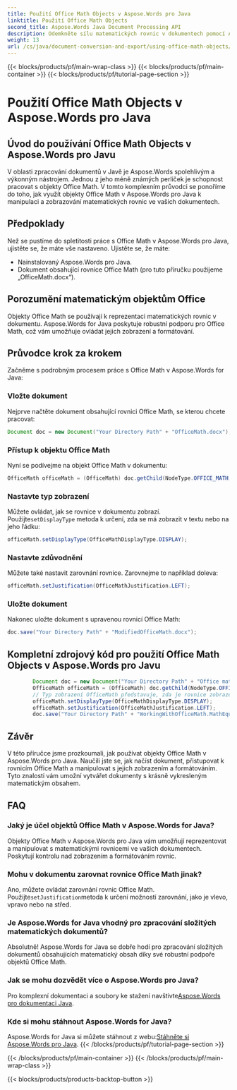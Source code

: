 ```yaml
---
title: Použití Office Math Objects v Aspose.Words pro Java
linktitle: Použití Office Math Objects
second_title: Aspose.Words Java Document Processing API
description: Odemkněte sílu matematických rovnic v dokumentech pomocí Aspose.Words for Java. Naučte se bez námahy manipulovat a zobrazovat objekty Office Math.
weight: 13
url: /cs/java/document-conversion-and-export/using-office-math-objects/
---
```


{{< blocks/products/pf/main-wrap-class >}}
{{< blocks/products/pf/main-container >}}
{{< blocks/products/pf/tutorial-page-section >}}

# Použití Office Math Objects v Aspose.Words pro Java


## Úvod do používání Office Math Objects v Aspose.Words pro Javu

V oblasti zpracování dokumentů v Javě je Aspose.Words spolehlivým a výkonným nástrojem. Jednou z jeho méně známých perliček je schopnost pracovat s objekty Office Math. V tomto komplexním průvodci se ponoříme do toho, jak využít objekty Office Math v Aspose.Words pro Java k manipulaci a zobrazování matematických rovnic ve vašich dokumentech. 

## Předpoklady

Než se pustíme do spletitosti práce s Office Math v Aspose.Words pro Java, ujistěte se, že máte vše nastaveno. Ujistěte se, že máte:

- Nainstalovaný Aspose.Words pro Java.
- Dokument obsahující rovnice Office Math (pro tuto příručku použijeme „OfficeMath.docx“).

## Porozumění matematickým objektům Office

Objekty Office Math se používají k reprezentaci matematických rovnic v dokumentu. Aspose.Words for Java poskytuje robustní podporu pro Office Math, což vám umožňuje ovládat jejich zobrazení a formátování. 

## Průvodce krok za krokem

Začněme s podrobným procesem práce s Office Math v Aspose.Words for Java:

### Vložte dokument

Nejprve načtěte dokument obsahující rovnici Office Math, se kterou chcete pracovat:

```java
Document doc = new Document("Your Directory Path" + "OfficeMath.docx");
```

### Přístup k objektu Office Math

Nyní se podívejme na objekt Office Math v dokumentu:

```java
OfficeMath officeMath = (OfficeMath) doc.getChild(NodeType.OFFICE_MATH, 0, true);
```

### Nastavte typ zobrazení

 Můžete ovládat, jak se rovnice v dokumentu zobrazí. Použijte`setDisplayType` metoda k určení, zda se má zobrazit v textu nebo na jeho řádku:

```java
officeMath.setDisplayType(OfficeMathDisplayType.DISPLAY);
```

### Nastavte zdůvodnění

Můžete také nastavit zarovnání rovnice. Zarovnejme to například doleva:

```java
officeMath.setJustification(OfficeMathJustification.LEFT);
```

### Uložte dokument

Nakonec uložte dokument s upravenou rovnicí Office Math:

```java
doc.save("Your Directory Path" + "ModifiedOfficeMath.docx");
```

## Kompletní zdrojový kód pro použití Office Math Objects v Aspose.Words pro Javu

```java
        Document doc = new Document("Your Directory Path" + "Office math.docx");
        OfficeMath officeMath = (OfficeMath) doc.getChild(NodeType.OFFICE_MATH, 0, true);
        // Typ zobrazení OfficeMath představuje, zda je rovnice zobrazena v textu nebo na jejím řádku.
        officeMath.setDisplayType(OfficeMathDisplayType.DISPLAY);
        officeMath.setJustification(OfficeMathJustification.LEFT);
        doc.save("Your Directory Path" + "WorkingWithOfficeMath.MathEquations.docx");
```

## Závěr

V této příručce jsme prozkoumali, jak používat objekty Office Math v Aspose.Words pro Java. Naučili jste se, jak načíst dokument, přistupovat k rovnicím Office Math a manipulovat s jejich zobrazením a formátováním. Tyto znalosti vám umožní vytvářet dokumenty s krásně vykresleným matematickým obsahem.

## FAQ

### Jaký je účel objektů Office Math v Aspose.Words for Java?

Objekty Office Math v Aspose.Words pro Java vám umožňují reprezentovat a manipulovat s matematickými rovnicemi ve vašich dokumentech. Poskytují kontrolu nad zobrazením a formátováním rovnic.

### Mohu v dokumentu zarovnat rovnice Office Math jinak?

 Ano, můžete ovládat zarovnání rovnic Office Math. Použijte`setJustification`metoda k určení možností zarovnání, jako je vlevo, vpravo nebo na střed.

### Je Aspose.Words for Java vhodný pro zpracování složitých matematických dokumentů?

Absolutně! Aspose.Words for Java se dobře hodí pro zpracování složitých dokumentů obsahujících matematický obsah díky své robustní podpoře objektů Office Math.

### Jak se mohu dozvědět více o Aspose.Words pro Java?

 Pro komplexní dokumentaci a soubory ke stažení navštivte[Aspose.Words pro dokumentaci Java](https://reference.aspose.com/words/java/).

### Kde si mohu stáhnout Aspose.Words for Java?

 Aspose.Words for Java si můžete stáhnout z webu:[Stáhněte si Aspose.Words pro Java](https://releases.aspose.com/words/java/).
{{< /blocks/products/pf/tutorial-page-section >}}

{{< /blocks/products/pf/main-container >}}
{{< /blocks/products/pf/main-wrap-class >}}

{{< blocks/products/products-backtop-button >}}
